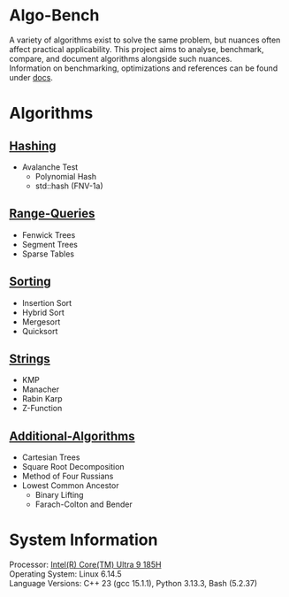 # Algo-Bench
A variety of algorithms exist to solve the same problem, but nuances often affect practical applicability. This project aims to analyse, benchmark, compare, and document algorithms alongside such nuances.  
Information on benchmarking, optimizations and references can be found under [docs](docs/README.md).  

# Algorithms

## [Hashing](hashing/README.md)
- Avalanche Test
    - Polynomial Hash
    - std::hash (FNV-1a)

## [Range-Queries](range-queries/README.md)
- Fenwick Trees
- Segment Trees
- Sparse Tables

## [Sorting](sorting/README.md)
- Insertion Sort
- Hybrid Sort
- Mergesort
- Quicksort

## [Strings](strings/README.md)
- KMP
- Manacher
- Rabin Karp
- Z-Function

## [Additional-Algorithms](additional-algorithms/README.md)
- Cartesian Trees
- Square Root Decomposition
- Method of Four Russians
- Lowest Common Ancestor
    - Binary Lifting
    - Farach-Colton and Bender

# System Information
Processor: [Intel(R) Core(TM) Ultra 9 185H](lscpu-info.txt)  
Operating System: Linux 6.14.5  
Language Versions: C++ 23 (gcc 15.1.1), Python 3.13.3, Bash (5.2.37)  
